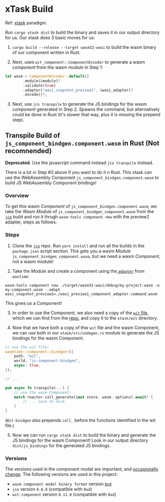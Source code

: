 # xTask Build

Ref: [xtask](https://github.com/matklad/cargo-xtask/blob/master/examples/hello-world/xtask/src/main.rs) paradigm.

Run `cargo xtask dist` to build the binary and saves it in our output directory for us. Our xtask does 3 basic moves for us:

1. `cargo build --release --target wasm32-wasi` to build the wasm binary of our component written in Rust.

2. Next, uses `wit_component::ComponentEncoder` to generate a wasm _component_ from the wasm _module_ in Step 1:

```rs
let wasm = ComponentEncoder::default()
        .module(&module)?
        .validate(true)
        .adapter("wasi_snapshot_preview1", &wasi_adapter)?
        .encode()?;
```

3. Next, use `jco transpile` to generate the JS bindings for the wasm _component_ generated in Step 2. Spawns the command, but alternatively could be done in Rust (it's slower that way, plus it is missing the prepend step).

## Transpile Build of `js_component_bindgen.component.wasm` in Rust (Not recomnended)

**Deprecated**. Use the javascript command instead `jco transpile` instead.

There is a lot in Step #3 above if you want to do it n Rust. This xtask can use the WebAssembly Component `js_component_bindgen.component.wasm` to build JS WebAssembly Component bindings!

### Overview

To get this wasm _Component_ of `js_component_bindgen.component.wasm`, we take the Wasm _Module_ of `js_component_bindgen_component.wasm` from the [`jco`](https://github.com/bytecodealliance/jco) build and run it thrugh `wasm-tools component new` with the preview2 adapter, steps as follows:

### Steps

1. Clone the [`jco`](https://github.com/bytecodealliance/jco) repo. Run `yarn install` and run all the builds in the `package.json` script section. This gets you a wasm _Module_ `js_component_bindgen_component.wasm`, but we need a wasm _Component_, not a wasm module!

2. Take the _Module_ and create a component using the[ `adapter`](https://github.com/bytecodealliance/wasmtime/tree/main/crates/wasi-preview1-component-adapter) from `wastime`:

`wasm-tools component new ./target/wasm32-wasi/debug/my-project.wasm -o my-component.wasm --adapt wasi_snapshot_preview1=./wasi_preview1_component_adapter.command.wasm`

This gives us a Component!

3. In order to use the Component, we also need a copy of the [`wit` file](https://github.com/bytecodealliance/jco/blob/main/crates/js-component-bindgen-component/wit/js-component-bindgen.wit), which we can find from the [repo](https://github.com/bytecodealliance/jco/blob/main/crates/js-component-bindgen-component/wit/js-component-bindgen.wit), and copy it to the `xtask/wit` directory.

4. Now that we have both a copy of thw `wit` file and the wasm Component, we can use both in our `xtask/src/codegen.rs` module to generate the JS bindings for the wasm Component.

```rs
// use the wit file:
wasmtime::component::bindgen!({
    path: "wit",
    world: "js-component-bindgen",
    async: true,
});

// ...

pub async fn transpile(...) {
    // use the wasm Component:
    match reactor.call_generate(&mut store, wasm, options).await? {
        // ... save to disk
    }
}
```

(`Wit-bindgen` also prepends `call_` before the functions identified in the wit file.)

5. Now we can run `cargo xtask dist` to build the binary and generate the JS bindings for the wasm Component! Look in our output directory `dist/js_bindings` for the generated JS bindings.

### Versions

The versions used in the component model are important, and [occasionally change](https://github.com/bytecodealliance/wasm-tools/pull/1027). The following versions are used in this project:

-   `wasm component model binary format` version [`0xd`](https://github.com/bytecodealliance/wasm-tools/blob/a87a1393b76fd5c651052ea4674b5f5739e71736/crates/wasmparser/src/parser.rs#L26)
-   `jco` version `0.8.0` (compatible with `0xd`)
-   `wit-component` version `0.11.0` (compatible with `0xd`)
